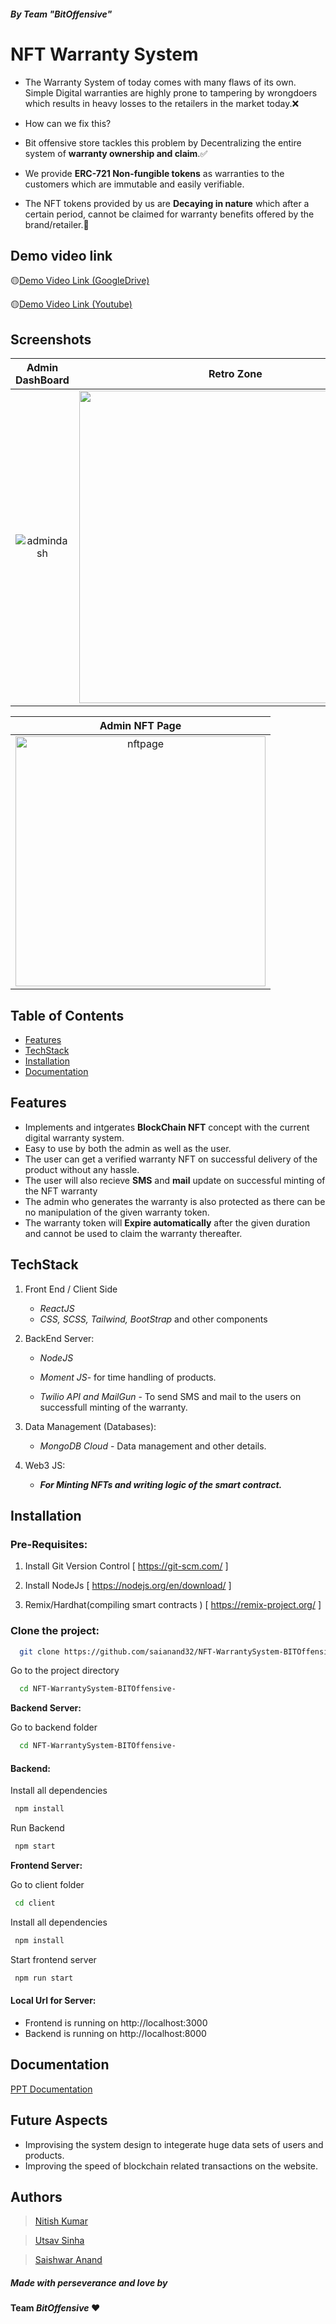 ##### By Team "*BitOffensive*"

#  NFT Warranty System

* The Warranty System of today comes with many flaws of its own. Simple Digital warranties are highly prone to tampering by wrongdoers which results in heavy losses to the retailers in the market today.❌

* How can we fix this?

* Bit offensive store tackles this problem by Decentralizing the entire system of **warranty ownership and claim**.✅

* We provide **ERC-721 Non-fungible tokens** as warranties to the customers which are immutable and easily verifiable.

* The NFT tokens provided by us are **Decaying in nature** which after a certain period, cannot be claimed for warranty benefits offered by the brand/retailer.🏁

## Demo video link
🟡[Demo Video Link (GoogleDrive)](https://drive.google.com/drive/folders/1oEI4eE_cB1pS2uNzTvLpjX1oDbiRDkYJ?usp=sharing)

🟡[Demo Video Link (Youtube)](https://youtu.be/4Y8YP3I9YlM)

## Screenshots 


|      Admin DashBoard        |   Retro Zone   |
| :--------------------: | :---------------------: |
| <img src="https://i.postimg.cc/L502KqPw/1111.png" alt="admindash" border="0" > | <img src="https://i.postimg.cc/q7LfHhVw/3333.png" border="0" width=500> |

|     Admin NFT Page       
| :--------------------: | 
| <img src="https://i.postimg.cc/zfqM7zbg/2222.png" alt="nftpage" border="0" width=400> | 


## Table of Contents
  - [Features](#features)
  - [TechStack](#techstack)
  - [Installation](#installation)
  - [Documentation](#documentation)

  
## Features
* Implements and intgerates **BlockChain NFT** concept with the current digital warranty system.
* Easy to use by both the admin as well as the user.
* The user can get a verified warranty NFT on successful delivery of the product without any hassle.
* The user will also recieve **SMS** and **mail** update on successful minting of the NFT warranty
* The admin who generates the warranty is also protected as there can be no manipulation of the given warranty token.
* The warranty token will **Expire automatically** after the given duration and cannot be used to claim the warranty thereafter.

## TechStack

1. Front End / Client Side
    - *ReactJS* 
    - *CSS, SCSS, Tailwind, BootStrap* and other components

2. BackEnd Server:
   - *NodeJS*
   
   - *Moment JS*- for time handling of products.
   
   - *Twilio API and MailGun* - To send SMS and mail to the users on successfull minting of the warranty.
  

3. Data Management (Databases): 
    - *MongoDB Cloud* - Data management and other details.

4. Web3 JS:
    - ***For Minting NFTs and writing logic of the smart contract.***  
    
    
## Installation


### Pre-Requisites:
1. Install Git Version Control
[ https://git-scm.com/ ]

2. Install NodeJs
[ https://nodejs.org/en/download/ ]

3. Remix/Hardhat(compiling smart contracts )
[ https://remix-project.org/ ]








### Clone the project:

```bash
  git clone https://github.com/saianand32/NFT-WarrantySystem-BITOffensive-.git

```

Go to the project directory

```bash
  cd NFT-WarrantySystem-BITOffensive-

```

**Backend Server:**

Go to backend folder

```bash
  cd NFT-WarrantySystem-BITOffensive-
```
#### Backend:

Install all dependencies

```bash
 npm install
```

Run Backend

```bash
 npm start
```



**Frontend Server:**

Go to client folder

```bash
 cd client
```

Install all dependencies

```bash
 npm install
```
Start frontend server

```bash
 npm run start
```

#### Local Url for Server:

- Frontend is running on http://localhost:3000 
- Backend is running on http://localhost:8000 



## Documentation

[PPT Documentation](https://docs.google.com/presentation/u/1/d/1OW4B2FfULYPbHmVv2gGxegvk8fgCq2Nf/edit?usp=drive_web&ouid=112397323532706990168&rtpof=true)





## Future Aspects

- Improvising the system design to integerate huge data sets of users and products.
- Improving the speed of blockchain related transactions on the website.

## Authors

  > [Nitish Kumar](https://github.com/technitish9123)
  
  > [Utsav Sinha](https://github.com/utsavs22)
  
  > [Saishwar Anand](https://github.com/saianand32)
 
##### Made with perseverance and love by
#### Team *BitOffensive* ❤️
